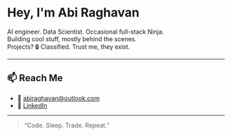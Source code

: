 # Hey, I'm Abi Raghavan

AI engineer. Data Scientist. Occasional full-stack Ninja.  
Building cool stuff, mostly behind the scenes.  
Projects? 🔒 Classified. Trust me, they exist.

---

## 📫 Reach Me

- 📧 abiraghavan@outlook.com  
- 💼 [LinkedIn](https://www.linkedin.com/in/abi-raghavan/)

---

> “Code. Sleep. Trade. Repeat.”  

